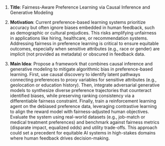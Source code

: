1. **Title**: Fairness-Aware Preference Learning via Causal Inference and Generative Modeling  

2. **Motivation**: Current preference-based learning systems prioritize accuracy but often ignore biases embedded in human feedback, such as demographic or cultural prejudices. This risks amplifying unfairness in applications like hiring, healthcare, or recommendation systems. Addressing fairness in preference learning is critical to ensure equitable outcomes, especially when sensitive attributes (e.g., race or gender) are implicit (not provided as metadata) or obscured in feedback data.  

3. **Main Idea**: Propose a framework that combines causal inference and generative modeling to mitigate algorithmic bias in preference-based learning. First, use causal discovery to identify latent pathways connecting preferences to proxy variables for sensitive attributes (e.g., geolocation or education history). Then, integrate adversarial generative models to synthesize diverse preference trajectories that counteract identified biases, while preserving ranking consistency via a differentiable fairness constraint. Finally, train a reinforcement learning agent on the debiased preference data, leveraging contrastive learning to align the reward model with fairness-adjusted human objectives. Evaluate the system using real-world datasets (e.g., job-match or medical treatment preferences) and benchmark against fairness metrics (disparate impact, equalized odds) and utility trade-offs. This approach could set a precedent for equitable AI systems in high-stakes domains where human feedback drives decision-making.
